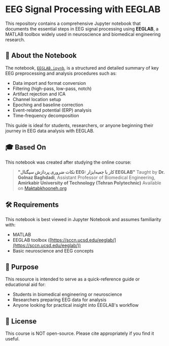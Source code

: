 # EEG Signal Processing with EEGLAB

This repository contains a comprehensive Jupyter notebook that documents the essential steps in EEG signal processing using **EEGLAB**, a MATLAB toolbox widely used in neuroscience and biomedical engineering research.

## 📘 About the Notebook

The notebook, [`EEGLAB.ipynb`](https://github.com/MahtabDastranj/EEG-signal-processing/blob/main/EEGLAB.ipynb), is a structured and detailed summary of key EEG preprocessing and analysis procedures such as:

* Data import and format conversion
* Filtering (high-pass, low-pass, notch)
* Artifact rejection and ICA
* Channel location setup
* Epoching and baseline correction
* Event-related potential (ERP) analysis
* Time-frequency decomposition

This guide is ideal for students, researchers, or anyone beginning their journey in EEG data analysis with EEGLAB.

## 🎓 Based On

This notebook was created after studying the online course:

> **"نکات ضروری پردازش سیگنال EEG: کار با جعبه‌ابزار EEGLAB"**
> Taught by **Dr. Golnaz Baghdadi**, Assistant Professor of Biomedical Engineering,
> **Amirkabir University of Technology (Tehran Polytechnic)**
> Available on [Maktabkhooneh.org](https://maktabkhooneh.org/course/%D9%86%DA%A9%D8%A7%D8%AA-%D8%B6%D8%B1%D9%88%D8%B1%DB%8C-%D9%BE%D8%B1%D8%AF%D8%A7%D8%B2%D8%B4-%D8%B3%DB%8C%DA%AF%D9%86%D8%A7%D9%84-eeg-%DA%A9%D8%A7%D8%B1-%D8%AC%D8%B9%D8%A8%D9%87-%D8%A7%D8%A8%D8%B2%D8%A7%D8%B1-eeglab-mk3065/)

## 🛠 Requirements

This notebook is best viewed in Jupyter Notebook and assumes familiarity with:

* MATLAB
* EEGLAB toolbox ([https://sccn.ucsd.edu/eeglab/](https://sccn.ucsd.edu/eeglab/))
* Basic neuroscience and EEG concepts

## 🧠 Purpose

This resource is intended to serve as a quick-reference guide or educational aid for:

* Students in biomedical engineering or neuroscience
* Researchers preparing EEG data for analysis
* Anyone looking for practical insight into EEGLAB's workflow

## 📄 License

This course is NOT open-source. Please cite appropriately if you find it useful.
